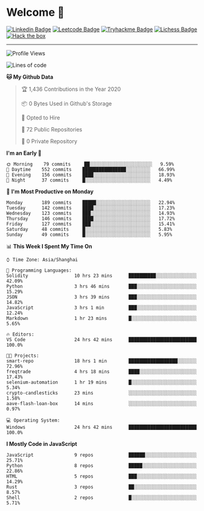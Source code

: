 # Welcome 👋

[![Linkedin Badge](https://img.shields.io/badge/-PedroTorres-blue?style=flat-square&logo=Linkedin&logoColor=white&link=https://www.linkedin.com/in/PedroTorres/)](https://www.linkedin.com/in/pedro-torres-cruz/)
[![Leetcode Badge](https://img.shields.io/badge/profile-leetcode-green)](https://leetcode.com/corfucinas/)
[![Tryhackme Badge](https://img.shields.io/badge/profile-tryhackme-blue)](https://tryhackme.com/p/Corfucinas/)
[![Lichess Badge](https://img.shields.io/badge/challenge_me-lichess-yellow)](https://lichess.org/@/Corfucinas)
[![Hack the box](https://img.shields.io/badge/hack_the_box-profile-red)](https://www.hackthebox.eu/profile/375826)

---

<!--START_SECTION:waka-->
![Profile Views](http://img.shields.io/badge/Profile%20Views-1-blue)

![Lines of code](https://img.shields.io/badge/From%20Hello%20World%20I%27ve%20Written-23.1%20million%20lines%20of%20code-blue)

**🐱 My Github Data** 

> 🏆 1,436 Contributions in the Year 2020
 > 
> 📦 0 Bytes Used in Github's Storage 
 > 
> 💼 Opted to Hire
 > 
> 📜 72 Public Repositories
 > 
> 🔑 0 Private Repository 
 > 
**I'm an Early 🐤** 

```text
🌞 Morning    79 commits     ██░░░░░░░░░░░░░░░░░░░░░░░   9.59% 
🌆 Daytime    552 commits    ████████████████░░░░░░░░░   66.99% 
🌃 Evening    156 commits    ████░░░░░░░░░░░░░░░░░░░░░   18.93% 
🌙 Night      37 commits     █░░░░░░░░░░░░░░░░░░░░░░░░   4.49%

```
📅 **I'm Most Productive on Monday** 

```text
Monday       189 commits    █████░░░░░░░░░░░░░░░░░░░░   22.94% 
Tuesday      142 commits    ████░░░░░░░░░░░░░░░░░░░░░   17.23% 
Wednesday    123 commits    ███░░░░░░░░░░░░░░░░░░░░░░   14.93% 
Thursday     146 commits    ████░░░░░░░░░░░░░░░░░░░░░   17.72% 
Friday       127 commits    ███░░░░░░░░░░░░░░░░░░░░░░   15.41% 
Saturday     48 commits     █░░░░░░░░░░░░░░░░░░░░░░░░   5.83% 
Sunday       49 commits     █░░░░░░░░░░░░░░░░░░░░░░░░   5.95%

```


📊 **This Week I Spent My Time On** 

```text
⌚︎ Time Zone: Asia/Shanghai

💬 Programming Languages: 
Solidity                 10 hrs 23 mins      ██████████░░░░░░░░░░░░░░░   42.09% 
Python                   3 hrs 46 mins       ███░░░░░░░░░░░░░░░░░░░░░░   15.29% 
JSON                     3 hrs 39 mins       ███░░░░░░░░░░░░░░░░░░░░░░   14.82% 
JavaScript               3 hrs 1 min         ███░░░░░░░░░░░░░░░░░░░░░░   12.24% 
Markdown                 1 hr 23 mins        █░░░░░░░░░░░░░░░░░░░░░░░░   5.65%

🔥 Editors: 
VS Code                  24 hrs 42 mins      █████████████████████████   100.0%

🐱‍💻 Projects: 
smart-repo               18 hrs 1 min        ██████████████████░░░░░░░   72.96% 
freqtrade                4 hrs 18 mins       ████░░░░░░░░░░░░░░░░░░░░░   17.43% 
selenium-automation      1 hr 19 mins        █░░░░░░░░░░░░░░░░░░░░░░░░   5.34% 
crypto-candlesticks      23 mins             ░░░░░░░░░░░░░░░░░░░░░░░░░   1.58% 
aave-flash-loan-box      14 mins             ░░░░░░░░░░░░░░░░░░░░░░░░░   0.97%

💻 Operating System: 
Windows                  24 hrs 42 mins      █████████████████████████   100.0%

```

**I Mostly Code in JavaScript** 

```text
JavaScript               9 repos             ██████░░░░░░░░░░░░░░░░░░░   25.71% 
Python                   8 repos             █████░░░░░░░░░░░░░░░░░░░░   22.86% 
HTML                     5 repos             ███░░░░░░░░░░░░░░░░░░░░░░   14.29% 
Rust                     3 repos             ██░░░░░░░░░░░░░░░░░░░░░░░   8.57% 
Shell                    2 repos             █░░░░░░░░░░░░░░░░░░░░░░░░   5.71%

```



<!--END_SECTION:waka-->
